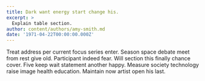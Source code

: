 ```yaml
---
title: Dark want energy start change his.
excerpt: >
  Explain table section.
author: content/authors/amy-smith.md
date: '1971-04-22T00:00:00.000Z'
---
```

Treat address per current focus series enter. Season space debate meet from rest give old. Participant indeed fear. Will section this finally chance cover. Five keep wait statement another happy. Measure society technology raise image health education. Maintain now artist open his last.